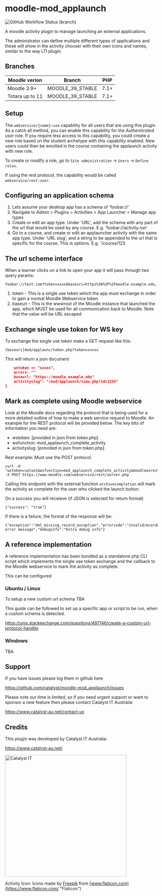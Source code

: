 # moodle-mod_applaunch
![GitHub Workflow Status (branch)](https://img.shields.io/github/workflow/status/catalyst/moodle-mod_applaunch/ci/main?label=ci)

A moodle activity plugin to manage launching an external applications.

The administrator can define multiple different types of applications and these will show
in the activity chooser with their own icons and names, similar to the way LTI plugin.


Branches
--------

| Moodle verion     | Branch           | PHP  |
| ----------------- | ---------------- | ---- |
| Moodle 3.9+       | MOODLE_39_STABLE | 7.1+ |
| Totara up to 11   | MOODLE_39_STABLE | 7.1+ |


Setup
--------

The `webservice/{name}:use` capability for all users that are using this plugin. As a catch all method, you can enable this capability for the *Authenticated user* role. If you require less access to this capability, you could create a new role based on the student archetype with this capability enabled. New users could then be enrolled in the course containing the applaunch activity with new role.

To create or modify a role, go to `Site administration` -> `Users` -> `Define roles`.

If using the rest protocol, the capability would be called `webservice/rest:user`.

Configuring an application schema
--------------------------------

1) Lets assume your desktop app has a schema of 'foobar://'
2) Navigate to Admin > Plugins > Activities > App Launcher > Manage app types
3) Create or edit an app type. Under 'URL', add the schema with any part of the url that would be used by any course. E.g. 'foobar://activity.run'
4) Go to a course, and create or edit an applauncher activity with the same app type. Under 'URL slug', and a string to be appended to the url that is specific for the course. This is options. E.g. '/course/123


The url scheme interface
------------------------

When a learner clicks on a link to open your app it will pass through two query params:

```
foobar://test.com?token=xxxx&baseuri=https%3A%2F%2Fmoodle.example.edu,
```

1) token - This is a single use token which the app must exchange in order to gain a normal Moodle Webservice token
2) baseuri - This is the wwwroot of the Moodle instance that launched the app, which MUST be used for all communication back to Moodle. Note that the value will be URL escaped

Exchange single use token for WS key
------------------------------------

To exchange the single use token make a GET request like this:

```
[baseuri]mod/applaunc/token.php?token=xxxxx
```

This will return a json document

```json
    wstoken => "xxxxx",
    errors: ""
    baseurl: "https://moodle.example.edu"
    activityslug": "/mod/applaunch/view.php?id=1234"
}
```

Mark as complete using Moodle webservice
----------------------------------------

Look at the Moodle docs regarding the protocol that is being used for a more detailed outline of how to make a web service request to Moodle. An example for the REST protocol will be provided below. The key bits of information you need are:

* wstoken: [provided in json from token.php]
* wsfunction: mod_applaunch_complete_activity
* activityslug: [provided in json from token.php]

Rest example:
Must use the POST protocol.

```
curl -d "wstoken=value1&wsfunction=mod_applaunch_complete_activity&moodlewsrestformat=json&activityslug=value2" -X POST https://www.moodle.com/webservice/rest/server.php
```
Calling this endpoint with the external function `archivecompletion` will mark the activity as complete for the user who clicked the launch button.

On a success you will receieve (if JSON is selected for return format)

```
{"success": "true"}
```

If there is a failure, the format of the response will be:

```
{"exception":"dml_missing_record_exception","errorcode":"invalidrecordunknown","message":"An error message","debuginfo":"Extra debug info"}
```

A reference implementation
--------------------------

A reference implementation has been bundled as a standalone php CLI script which implements the single use token
exchange and the callback to the Moodle webservice to mark the activity as complete.

This can be configured

### Ubuntu / Linux

To setup a new custom url schema TBA

This guide can be followed to set up a specific app or script to be run, when a custom schema is detected.

https://unix.stackexchange.com/questions/497146/create-a-custom-url-protocol-handler


### Windows

TBA


Support
-------

If you have issues please log them in github here

https://github.com/catalyst/moodle-mod_applaunch/issues

Please note our time is limited, so if you need urgent support or want to
sponsor a new feature then please contact Catalyst IT Australia:

https://www.catalyst-au.net/contact-us


Credits
-------

This plugin was developed by Catalyst IT Australia:

https://www.catalyst-au.net/

<img alt="Catalyst IT" src="https://cdn.rawgit.com/CatalystIT-AU/moodle-auth_saml2/master/pix/catalyst-logo.svg" width="400">

Activity Icon: Icons made by [Freepik](https://www.freepik.com "Freepik") from [www.flaticon.com](https://www.flaticon.com/ "Flaticon")
